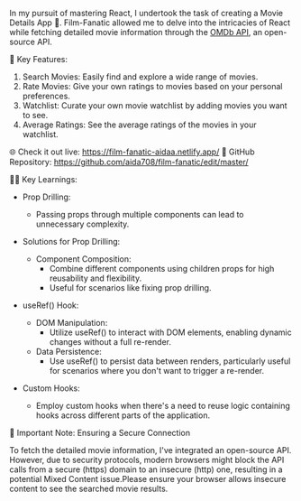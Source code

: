 In my pursuit of mastering React, I undertook the task of creating a Movie Details App 🎥. Film-Fanatic allowed me to delve into the intricacies of React while fetching detailed movie information through the [OMDb API](https://www.omdbapi.com/), an open-source API.

🔧 Key Features:
1. Search Movies: Easily find and explore a wide range of movies.
2. Rate Movies: Give your own ratings to movies based on your personal preferences.
3. Watchlist: Curate your own movie watchlist by adding movies you want to see.
4. Average Ratings: See the average ratings of the movies in your watchlist.

🌐 Check it out live: https://film-fanatic-aidaa.netlify.app/
🔧 GitHub Repository: https://github.com/aida708/film-fanatic/edit/master/

👨‍💻 Key Learnings:

- Prop Drilling:
  - Passing props through multiple components can lead to unnecessary complexity.

- Solutions for Prop Drilling:
  - Component Composition:
    - Combine different components using children props for high reusability and flexibility.
    - Useful for scenarios like fixing prop drilling.

- useRef() Hook:
  - DOM Manipulation:
    - Utilize useRef() to interact with DOM elements, enabling dynamic changes without a full re-render.
  - Data Persistence:
    - Use useRef() to persist data between renders, particularly useful for scenarios where you don't want to trigger a re-render.

- Custom Hooks:
  - Employ custom hooks when there's a need to reuse logic containing hooks across different parts of the application.

🔐 Important Note: Ensuring a Secure Connection

To fetch the detailed movie information, I've integrated an open-source API. However, due to security protocols, modern browsers might block the API calls from a secure (https) domain to an insecure (http) one, resulting in a potential Mixed Content issue.Please ensure your browser allows insecure content to see the searched movie results.


